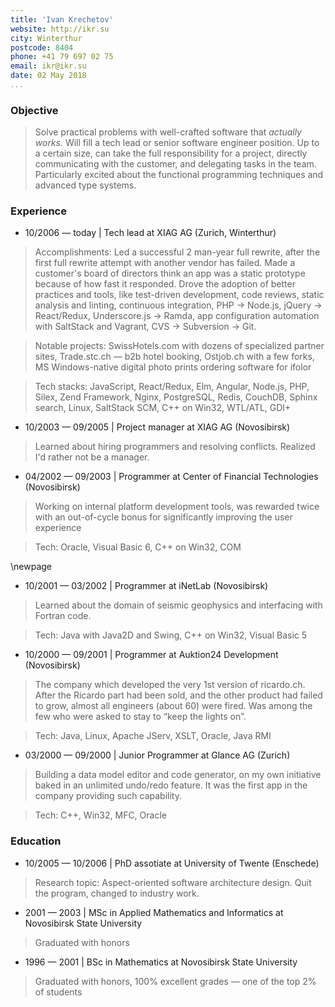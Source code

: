 ```yaml
---
title: 'Ivan Krechetov'
website: http://ikr.su
city: Winterthur
postcode: 8404
phone: +41 79 697 02 75
email: ikr@ikr.su
date: 02 May 2018
...
```


### Objective

> Solve practical problems with well-crafted software that _actually works._ Will fill a tech lead or senior software engineer position. Up to a certain size, can take the full responsibility for a project, directly communicating with the customer, and delegating tasks in the team. Particularly excited about the functional programming techniques and advanced type systems.

### Experience

- 10/2006 — today | Tech lead at XIAG AG (Zurich, Winterthur)

> Accomplishments: Led a successful 2 man-year full rewrite, after the first full rewrite attempt with another vendor has failed. Made a customer's board of directors think an app was a static prototype because of how fast it responded. Drove the adoption of better practices and tools, like test-driven development, code reviews, static analysis and linting, continuous integration, PHP → Node.js, jQuery → React/Redux, Underscore.js → Ramda, app configuration automation with SaltStack and Vagrant, CVS → Subversion → Git.

> Notable projects: SwissHotels.com with dozens of specialized partner sites, Trade.stc.ch — b2b hotel booking, Ostjob.ch with a few forks, MS Windows-native digital photo prints ordering software for ifolor

> Tech stacks: JavaScript, React/Redux, Elm, Angular, Node.js, PHP, Silex, Zend Framework, Nginx, PostgreSQL, Redis, CouchDB, Sphinx search, Linux, SaltStack SCM, C++ on Win32, WTL/ATL, GDI+


- 10/2003 — 09/2005 | Project manager at XIAG AG (Novosibirsk)

> Learned about hiring programmers and resolving conflicts. Realized I'd rather not be a manager.

- 04/2002 — 09/2003 | Programmer at Center of Financial Technologies (Novosibirsk)

> Working on internal platform development tools, was rewarded twice with an out-of-cycle bonus for significantly improving the user experience

> Tech: Oracle, Visual Basic 6, C++ on Win32, COM

\newpage

- 10/2001 — 03/2002 | Programmer at iNetLab (Novosibirsk)

> Learned about the domain of seismic geophysics and interfacing with Fortran code.

> Tech: Java with Java2D and Swing, C++ on Win32, Visual Basic 5

- 10/2000 — 09/2001 | Programmer at Auktion24 Development (Novosibirsk)

> The company which developed the very 1st version of ricardo.ch. After the Ricardo part had been sold, and the other product had failed to grow, almost all engineers (about 60) were fired. Was among the few who were asked to stay to “keep the lights on”.

> Tech: Java, Linux, Apache JServ, XSLT, Oracle, Java RMI

- 03/2000 — 09/2000 | Junior Programmer at Glance AG (Zurich)

> Building a data model editor and code generator, on my own initiative baked in an unlimited undo/redo feature. It was the first app in the company providing such capability.

> Tech: C++, Win32, MFC, Oracle

### Education

- 10/2005 — 10/2006 | PhD assotiate at University of Twente (Enschede)

> Research topic: Aspect-oriented software architecture design. Quit the program, changed to industry work.

- 2001 — 2003 | MSc in Applied Mathematics and Informatics at Novosibirsk State University

> Graduated with honors

- 1996 — 2001 | BSc in Mathematics at Novosibirsk State University

> Graduated with honors, 100% excellent grades — one of the top 2% of students
